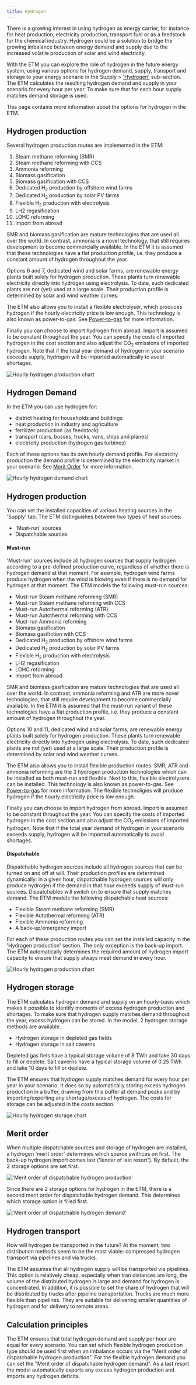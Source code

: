 ```yaml
---
title: Hydrogen
---
```


There is a growing interest in using hydrogen as energy carrier, for instance for heat production, electricity production, transport fuel or as a feedstock for the chemical industry. Hydrogen could be a solution to bridge the growing imbalance between energy demand and supply due to the increased volatile production of solar and wind electricity. 

With the ETM you can explore the role of hydrogen in the future energy system, using various options for hydrogen demand, supply, transport and storage to your energy scenario in the Supply > ['Hydrogen'](https://pro.energytransitionmodel.com/scenario/supply/hydrogen/hydrogen-production) sub-section. The ETM calculates the resulting hydrogen demand and supply in your scenario for every hour per year. To make sure that for each hour supply matches demand storage is used. 

This page contains more information about the options for hydrogen in the ETM. 

## Hydrogen production

Several hydrogen production routes are implemented in the ETM:

1. Steam methane reforming (SMR)
2. Steam methane reforming with CCS
3. Ammonia reforming
4. Biomass gasification
5. Biomass gasification with CCS
6. Dedicated H<sub>2</sub> production by offshore wind farms
7. Dedicated H<sub>2</sub> production by solar PV farms
8. Flexible H<sub>2</sub> production with electrolysis
9. LH2 regasification
10. LOHC reforming
11. Import from abroad

SMR and biomass gasification are mature technologies that are used all over the world. In contrast, ammonia is a novel technology, that still requires development to become commercially available. In the ETM it is assumed that these technologies have a flat production profile, i.e. they produce a constant amount of hydrogen throughout the year.

Options 6 and 7, dedicated wind and solar farms, are renewable energy plants built solely for hydrogen production. These plants turn renewable electricity directly into hydrogen using electrolysis. To date, such dedicated plants are not (yet) used at a large scale. Their production profile is determined by solar and wind weather curves.

The ETM also allows you to install a flexible electrolyser, which produces hydrogen if the hourly electricity price is low enough. This technology is also known as power-to-gas. See [Power-to-gas](electricity-conversion#power-to-gas) for more information.

Finally you can choose to import hydrogen from abroad. Import is assumed to be constant throughout the year. You can specify the costs of imported hydrogen in the cost section and also adjust the CO<sub>2</sub> emissions of imported hydrogen. Note that if the total year demand of hydrogen in your scenario exceeds supply, hydrogen will be imported automatically to avoid shortages.

![Hourly hydrogen production chart](/img/docs/20181002_hydrogen_production.png)

## Hydrogen Demand 

In the ETM you can use hydrogen for:

* district heating for households and buildings
* heat production in industry and agriculture
* fertilizer production (as feedstock)
* transport (cars, busses, trucks, vans, ships and planes)
* electricity production (hydrogen gas turbines)

Each of these options has its own hourly demand profile. For electricity production the demand profile is determined by the electricity market in your scenario. See [Merit Order](merit-order.md) for more information.

![Hourly hydrogen demand chart](/img/docs/20240314_hydrogen_demand.png)

## Hydrogen production

You can set the installed capacities of various heating sources in the 'Supply' tab. The ETM distinguishes between two types of heat sources:

* 'Must-run' sources
* Dispatchable sources


#### Must-run

'Must-run' sources include all hydrogen sources that supply hydrogen according to a pre-defined production curve, regardless of whether there is hydrogen demand at that moment. For example, hydrogen wind farms produce hydrogen when the wind is blowing even if there is no demand for hydrogen at that moment. The ETM models the following must-run sources:


* Must-run Steam methane reforming (SMR) 
* Must-run Steam methane reforming with CCS
* Must-run Autothermal reforming (ATR) 
* Must-run Autothermal reforming with CCS
* Must-run Ammonia reforming
* Biomass gasification
* Biomass gasifiction with CCS
* Dedicated H<sub>2</sub> production by offshore wind farms
* Dedicated H<sub>2</sub> production by solar PV farms
* Flexible H<sub>2</sub> production with electrolysis
* LH2 regasification
* LOHC reforming
* Import from abroad

SMR and biomass gasification are mature technologies that are used all over the world. In contrast, ammonia reforming and ATR are more novel technologies, that still require development to become commercially available. In the ETM it is assumed that the must-run variant of these technologies have a flat production profile, i.e. they produce a constant amount of hydrogen throughout the year.

Options 10 and 11, dedicated wind and solar farms, are renewable energy plants built solely for hydrogen production. These plants turn renewable electricity directly into hydrogen using electrolysis. To date, such dedicated plants are not (yet) used at a large scale. Their production profile is determined by solar and wind weather curves.

The ETM also allows you to install flexible production routes. SMR, ATR and ammonia reforming are the 3 hydrogen production technologies which can be installed as both must-run and flexible. Next to this, flexible electrolysers can be installed. This technology is also known as power-to-gas. See [Power-to-gas](electricity-conversion#power-to-gas) for more information. The flexible technoligies will produce hydrogen if the hourly electricity price is low enough. 

Finally you can choose to import hydrogen from abroad. Import is assumed to be constant throughout the year. You can specify the costs of imported hydrogen in the cost section and also adjust the CO<sub>2</sub> emissions of imported hydrogen. Note that if the total year demand of hydrogen in your scenario exceeds supply, hydrogen will be imported automatically to avoid shortages.

#### Dispatchable
Dispatchable hydrogen sources include all hydrogen sources that can be turned on and off at will. Their production profiles are determined dynamically: in a given hour, dispatchable hydrogen sources will only produce hydrogen if the demand in that hour exceeds supply of must-run sources. Dispatchables will switch on to ensure that supply matches demand. The ETM models the following dispatchable heat sources:

* Flexible Steam methane reforming (SMR)
* Flexible Autothermal reforming (ATR) 
* Flexible Ammonia reforming 
* A back-up/emergency import

For each of these production routes you can set the installed capacity in the
'Hydrogen production' section. The only exception is the back-up import. The ETM automatically determines the required amount of hydrogen import capacity to ensure that supply always meet demand in every hour.

![Hourly hydrogen production chart](/img/docs/20240314_hydrogen_production.png)



## Hydrogen storage

The ETM calculates hydrogen demand and supply on an hourly-basis which makes it possible to identify moments of excess hydrogen production and shortages. To make sure that hydrogen supply matches demand throughout the year, excess hydrogen can be stored.
In the model, 2 hydrogen storage methods are available. 

* Hydrogen storage in depleted gas fields
* Hydrogen storage in salt caverns

Depleted gas fiels have a typical storage volume of 8 TWh and take 30 days to fill or deplete. Salt caverns have a typical storage volume of 0.25 TWh and take 10 days to fill or deplete. 

The ETM ensures that hydrogen supply matches demand for every hour per year in your scenario. It does so by automatically storing excess hydrogen production in a buffer, drawing from this buffer at demand peaks and by importing/exporting any shortage/excess of hydrogen. The costs for storage can be adjusted in the costs section.

![Hourly hydrogen storage chart](/img/docs/20240314_hydrogen_storage.png)

## Merit order

When multiple dispatchable sources and storage of hydrogen are installed, a hydrogen 'merit order' determines which source swithces on first. The back-up hydrogen import comes last ('lender of last resort'). By default, the 2 storage options are set first. 

!['Merit order of dispatchable hydrogen production'](/img/docs/20240314_hydrogen_merit_order_production.png)

Since there are 2 storage options for hydrogen in the ETM, there is a second merit order for dispatchable hydrogen demand. This determines which storage option is filled first.

!['Merit order of dispatchable hydrogen demand'](/img/docs/20240314_hydrogen_merit_order_demand.png)

## Hydrogen transport

How will hydrogen be transported in the future? At the moment, two distribution methods seem to be the most viable: compressed hydrogen transport via pipelines and via trucks.

The ETM assumes that all hydrogen supply will be transported via pipelines. This option is relatively cheap, especially when tran distances are long, the volume of the distributed hydrogen is large and demand for hydrogen is concentrated. In addition, it is possible to set the share of hydrogen that will be distributed by trucks after pipeline transportation. Trucks are much more flexible than pipelines. They are suitable for delivering smaller quantities of hydrogen and for delivery to remote areas.

## Calculation principles

The ETM ensures that total hydrogen demand and supply per hour are equal for every scenario. You can set which flexible hydrogen production type should be used first when an imbalance occurs via the "Merit order of dispatchable hydrogen production". For the flexible hydrogen demand you can set the "Merit order of dispatchable hydrogen demand". As a last resort the model automatically exports any excess hydrogen production and imports any hydrogen deficits.


